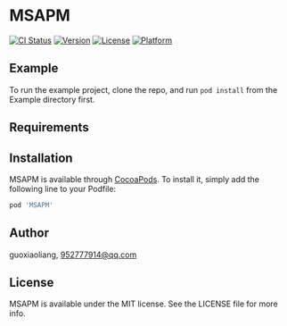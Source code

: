 # MSAPM

[![CI Status](https://img.shields.io/travis/MoShenGuo/MSAPM.svg?style=flat)](https://travis-ci.org/MoShenGuo/MSAPM)
[![Version](https://img.shields.io/cocoapods/v/MSAPM.svg?style=flat)](https://cocoapods.org/pods/MSAPM)
[![License](https://img.shields.io/cocoapods/l/MSAPM.svg?style=flat)](https://cocoapods.org/pods/MSAPM)
[![Platform](https://img.shields.io/cocoapods/p/MSAPM.svg?style=flat)](https://cocoapods.org/pods/MSAPM)

## Example

To run the example project, clone the repo, and run `pod install` from the Example directory first.

## Requirements

## Installation

MSAPM is available through [CocoaPods](https://cocoapods.org). To install
it, simply add the following line to your Podfile:

```ruby
pod 'MSAPM'
```

## Author

guoxiaoliang, 952777914@qq.com

## License

MSAPM is available under the MIT license. See the LICENSE file for more info.
